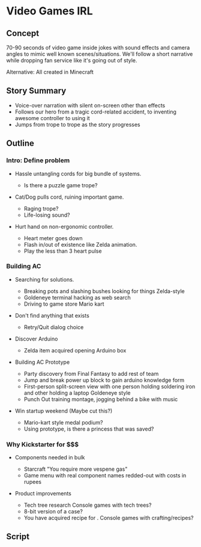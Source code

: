 # Video Games IRL

## Concept

70-90 seconds of video game inside jokes 
with sound effects 
and camera angles 
to mimic well known scenes/situations.
We'll follow a short narrative
while dropping fan service
like it's going out of style.

Alternative: All created in Minecraft

## Story Summary

* Voice-over narration 
  with silent on-screen 
  other than effects
* Follows our hero 
  from a tragic cord-related accident, 
  to inventing awesome controller 
  to using it
* Jumps from trope to trope
  as the story progresses

## Outline

### Intro: Define problem

* Hassle untangling cords
  for big bundle of systems.

  * Is there a puzzle game trope?

* Cat/Dog pulls cord, 
  ruining important game.
  
  * Raging trope? 
  * Life-losing sound?

* Hurt hand on non-ergonomic controller.
  
  * Heart meter goes down
  * Flash in/out of existence 
    like Zelda animation.
  * Play the less than 3 heart pulse

### Building AC

* Searching for solutions.
  
  * Breaking pots and slashing bushes 
    looking for things Zelda-style
  * Goldeneye terminal hacking
    as web search
  * Driving to game store Mario kart

* Don't find anything that exists

  * Retry/Quit dialog choice

* Discover Arduino

  * Zelda item acquired opening Arduino box
  
* Building AC Prototype

  * Party discovery from Final Fantasy
    to add rest of team
  * Jump and break power up block
    to gain arduino knowledge form
  * First-person split-screen view 
    with one person holding soldering iron
    and other holding a laptop Goldeneye style
  * Punch Out training montage, 
    jogging behind a bike with music

* Win startup weekend (Maybe cut this?)

  * Mario-kart style medal podium?
  * Using prototype, 
    is there a princess that was saved?

### Why Kickstarter for $$$

* Components needed in bulk

  * Starcraft "You require more vespene gas"
  * Game menu with real component names
    redded-out with costs in rupees 

* Product improvements

  * Tech tree research 
    Console games with tech trees?
  * 8-bit version of a case?
  * You have acquired recipe for <A Badass Case Design>.
    Console games with crafting/recipes?

## Script




